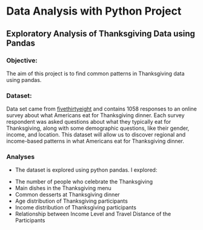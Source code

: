 # Data Analysis with Python Project
## Exploratory Analysis of Thanksgiving Data using Pandas

### Objective:
  The aim of this project is to find common patterns in Thanksgiving data using pandas.

### Dataset:
  Data set came from [fivethirtyeight](http://fivethirtyeight.com) and  contains 1058 responses to an online survey about what Americans eat for Thanksgiving dinner. Each survey respondent was asked questions about what they typically eat for Thanksgiving, along with some demographic questions, like their gender, income, and location. This dataset will allow us to discover regional and income-based patterns in what Americans eat for Thanksgiving dinner.

### Analyses
  * The dataset is explored using python pandas. I explored:
  - The number of people who celebrate the Thanksgiving
  - Main dishes in the Thanksgiving menu
  - Common desserts at Thanksgiving dinner
  - Age distribution of Thanksgiving participants
  - Income distribution of Thanksgiving participants
  - Relationship between Income Level and Travel Distance of the Participants
